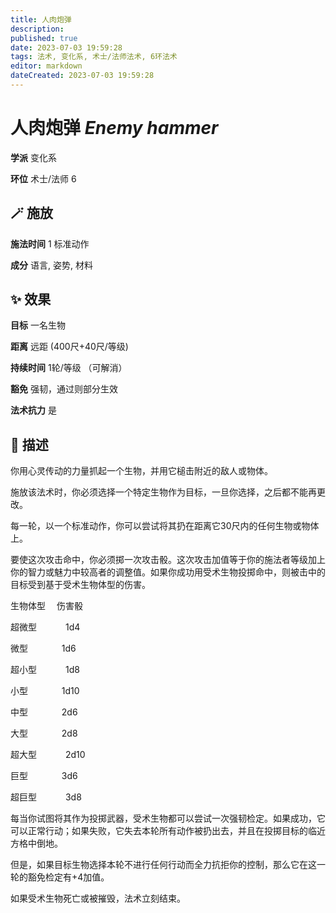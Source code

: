 ```yaml
---
title: 人肉炮弹
description: 
published: true
date: 2023-07-03 19:59:28
tags: 法术, 变化系, 术士/法师法术, 6环法术
editor: markdown
dateCreated: 2023-07-03 19:59:28
---
```


# **人肉炮弹** *Enemy hammer*

**学派** 变化系 

**环位** 术士/法师 6

## 🪄 施放

**施法时间** 1 标准动作

**成分** 语言, 姿势, 材料

## ✨ 效果 

**目标** 一名生物 

**距离** 远距 (400尺+40尺/等级)  

**持续时间** 1轮/等级 （可解消） 

**豁免** 强韧，通过则部分生效

**法术抗力** 是

## 📖 描述

你用心灵传动的力量抓起一个生物，并用它槌击附近的敌人或物体。

施放该法术时，你必须选择一个特定生物作为目标，一旦你选择，之后都不能再更改。

每一轮，以一个标准动作，你可以尝试将其扔在距离它30尺内的任何生物或物体上。

要使这次攻击命中，你必须掷一次攻击骰。这次攻击加值等于你的施法者等级加上你的智力或魅力中较高者的调整值。如果你成功用受术生物投掷命中，则被击中的目标受到基于受术生物体型的伤害。

生物体型　 伤害骰

超微型　 　　1d4

微型　 　 　 1d6

超小型　 　　1d8

小型　 　 　 1d10

中型　 　 　 2d6

大型　 　 　 2d8

超大型　 　　2d10

巨型　 　 　 3d6

超巨型　 　　3d8

每当你试图将其作为投掷武器，受术生物都可以尝试一次强韧检定。如果成功，它可以正常行动；如果失败，它失去本轮所有动作被扔出去，并且在投掷目标的临近方格中倒地。

但是，如果目标生物选择本轮不进行任何行动而全力抗拒你的控制，那么它在这一轮的豁免检定有+4加值。

如果受术生物死亡或被摧毁，法术立刻结束。
    